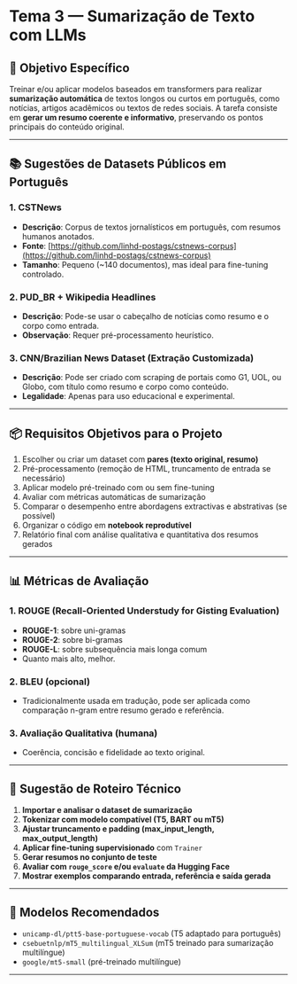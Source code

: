 # Tema 3 — Sumarização de Texto com LLMs

## 🎯 Objetivo Específico

Treinar e/ou aplicar modelos baseados em transformers para realizar **sumarização automática** de textos longos ou curtos em português, como notícias, artigos acadêmicos ou textos de redes sociais. A tarefa consiste em **gerar um resumo coerente e informativo**, preservando os pontos principais do conteúdo original.

---

## 📚 Sugestões de Datasets Públicos em Português

### 1. **CSTNews**
- **Descrição**: Corpus de textos jornalísticos em português, com resumos humanos anotados.
- **Fonte**: [https://github.com/linhd-postags/cstnews-corpus](https://github.com/linhd-postags/cstnews-corpus)
- **Tamanho**: Pequeno (~140 documentos), mas ideal para fine-tuning controlado.

### 2. **PUD_BR + Wikipedia Headlines**
- **Descrição**: Pode-se usar o cabeçalho de notícias como resumo e o corpo como entrada.
- **Observação**: Requer pré-processamento heurístico.

### 3. **CNN/Brazilian News Dataset (Extração Customizada)**
- **Descrição**: Pode ser criado com scraping de portais como G1, UOL, ou Globo, com título como resumo e corpo como conteúdo.
- **Legalidade**: Apenas para uso educacional e experimental.

---

## 📦 Requisitos Objetivos para o Projeto

1. Escolher ou criar um dataset com **pares (texto original, resumo)**
2. Pré-processamento (remoção de HTML, truncamento de entrada se necessário)
3. Aplicar modelo pré-treinado com ou sem fine-tuning
4. Avaliar com métricas automáticas de sumarização
5. Comparar o desempenho entre abordagens extractivas e abstrativas (se possível)
6. Organizar o código em **notebook reprodutível**
7. Relatório final com análise qualitativa e quantitativa dos resumos gerados

---

## 📊 Métricas de Avaliação

### 1. **ROUGE (Recall-Oriented Understudy for Gisting Evaluation)**
- **ROUGE-1**: sobre uni-gramas
- **ROUGE-2**: sobre bi-gramas
- **ROUGE-L**: sobre subsequência mais longa comum
- Quanto mais alto, melhor.

### 2. **BLEU (opcional)**
- Tradicionalmente usada em tradução, pode ser aplicada como comparação n-gram entre resumo gerado e referência.

### 3. **Avaliação Qualitativa (humana)**
- Coerência, concisão e fidelidade ao texto original.

---

## 📝 Sugestão de Roteiro Técnico

1. **Importar e analisar o dataset de sumarização**
2. **Tokenizar com modelo compatível (T5, BART ou mT5)**
3. **Ajustar truncamento e padding (max_input_length, max_output_length)**
4. **Aplicar fine-tuning supervisionado** com `Trainer`
5. **Gerar resumos no conjunto de teste**
6. **Avaliar com `rouge_score` e/ou `evaluate` da Hugging Face**
7. **Mostrar exemplos comparando entrada, referência e saída gerada**

---

## 🧠 Modelos Recomendados

- `unicamp-dl/ptt5-base-portuguese-vocab` (T5 adaptado para português)
- `csebuetnlp/mT5_multilingual_XLSum` (mT5 treinado para sumarização multilíngue)
- `google/mt5-small` (pré-treinado multilíngue)

---
